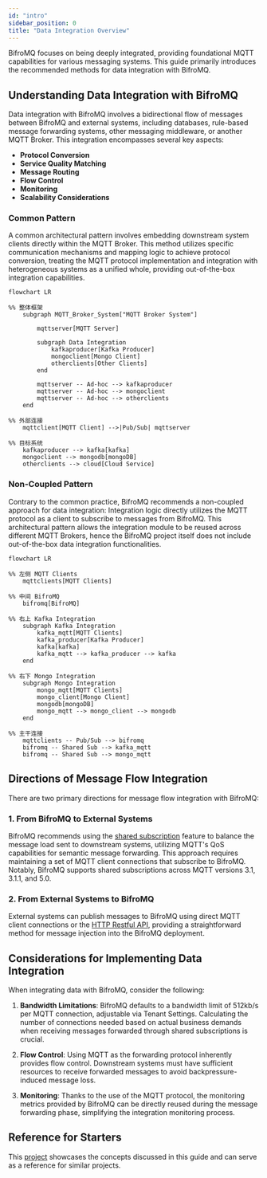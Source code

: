 ```yaml
---
id: "intro"
sidebar_position: 0
title: "Data Integration Overview"
---
```


BifroMQ focuses on being deeply integrated, providing foundational MQTT capabilities for various messaging systems. This guide primarily introduces the recommended methods for data integration with BifroMQ.

## Understanding Data Integration with BifroMQ

Data integration with BifroMQ involves a bidirectional flow of messages between BifroMQ and external systems, including databases, rule-based message forwarding systems, other messaging middleware, or another MQTT Broker. This integration encompasses several key aspects:

- **Protocol Conversion**
- **Service Quality Matching**
- **Message Routing**
- **Flow Control**
- **Monitoring**
- **Scalability Considerations**

### Common Pattern

A common architectural pattern involves embedding downstream system clients directly within the MQTT Broker. This method utilizes specific communication mechanisms and mapping logic to achieve protocol conversion, treating the MQTT protocol implementation and integration with heterogeneous systems as a unified whole, providing out-of-the-box integration capabilities.

```mermaid
flowchart LR

%% 整体框架
    subgraph MQTT_Broker_System["MQTT Broker System"]

        mqttserver[MQTT Server]

        subgraph Data Integration
            kafkaproducer[Kafka Producer]
            mongoclient[Mongo Client]
            otherclients[Other Clients]
        end

        mqttserver -- Ad-hoc --> kafkaproducer
        mqttserver -- Ad-hoc --> mongoclient
        mqttserver -- Ad-hoc --> otherclients
    end

%% 外部连接
    mqttclient[MQTT Client] -->|Pub/Sub| mqttserver

%% 目标系统
    kafkaproducer --> kafka[kafka]
    mongoclient --> mongodb[mongoDB]
    otherclients --> cloud[Cloud Service]
```

### Non-Coupled Pattern

Contrary to the common practice, BifroMQ recommends a non-coupled approach for data integration: Integration logic directly utilizes the MQTT protocol as a client to subscribe to messages from BifroMQ. This architectural pattern allows the integration module to be reused across different MQTT Brokers, hence the BifroMQ project itself does not include out-of-the-box data integration functionalities.

```mermaid
flowchart LR

%% 左侧 MQTT Clients
    mqttclients[MQTT Clients]

%% 中间 BifroMQ
    bifromq[BifroMQ]

%% 右上 Kafka Integration
    subgraph Kafka Integration
        kafka_mqtt[MQTT Clients]
        kafka_producer[Kafka Producer]
        kafka[kafka]
        kafka_mqtt --> kafka_producer --> kafka
    end

%% 右下 Mongo Integration
    subgraph Mongo Integration
        mongo_mqtt[MQTT Clients]
        mongo_client[Mongo Client]
        mongodb[mongoDB]
        mongo_mqtt --> mongo_client --> mongodb
    end

%% 主干连接
    mqttclients -- Pub/Sub --> bifromq
    bifromq -- Shared Sub --> kafka_mqtt
    bifromq -- Shared Sub --> mongo_mqtt
```

## Directions of Message Flow Integration

There are two primary directions for message flow integration with BifroMQ:

### 1. From BifroMQ to External Systems

BifroMQ recommends using the [shared subscription](../basic/shared_sub.md) feature to balance the message load sent to downstream systems, utilizing MQTT's QoS capabilities for semantic message forwarding. This approach requires maintaining a set of MQTT client connections that subscribe to BifroMQ. Notably, BifroMQ supports shared subscriptions across MQTT versions 3.1, 3.1.1, and 5.0.

### 2. From External Systems to BifroMQ

External systems can publish messages to BifroMQ using direct MQTT client connections or the [HTTP Restful API](../api/intro.md), providing a straightforward method for message injection into the BifroMQ deployment.

## Considerations for Implementing Data Integration

When integrating data with BifroMQ, consider the following:

1. **Bandwidth Limitations**: BifroMQ defaults to a bandwidth limit of 512kb/s per MQTT connection, adjustable via Tenant Settings. Calculating the number of connections needed based on actual business demands when receiving messages forwarded through shared subscriptions is crucial.

2. **Flow Control**: Using MQTT as the forwarding protocol inherently provides flow control. Downstream systems must have sufficient resources to receive forwarded messages to avoid backpressure-induced message loss.

3. **Monitoring**: Thanks to the use of the MQTT protocol, the monitoring metrics provided by BifroMQ can be directly reused during the message forwarding phase, simplifying the integration monitoring process.

## Reference for Starters

This [project](https://github.com/bifromqio/bifromq-data-integration) showcases the concepts discussed in this guide and can serve as a reference for similar projects.
